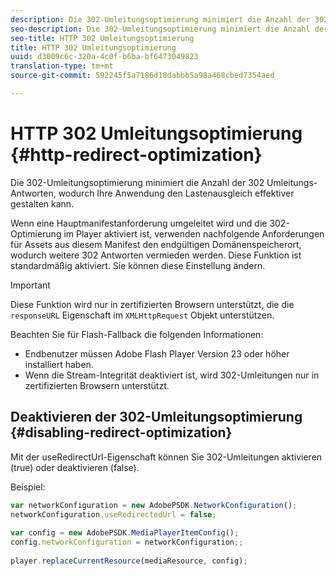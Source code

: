 ```yaml
---
description: Die 302-Umleitungsoptimierung minimiert die Anzahl der 302 Umleitungs-Antworten, wodurch Ihre Anwendung den Lastenausgleich effektiver gestalten kann.
seo-description: Die 302-Umleitungsoptimierung minimiert die Anzahl der 302 Umleitungs-Antworten, wodurch Ihre Anwendung den Lastenausgleich effektiver gestalten kann.
seo-title: HTTP 302 Umleitungsoptimierung
title: HTTP 302 Umleitungsoptimierung
uuid: d3009c6c-320a-4c0f-b6ba-bf6473049823
translation-type: tm+mt
source-git-commit: 592245f5a7186d18dabbb5a98a468cbed7354aed

---
```



# HTTP 302 Umleitungsoptimierung {#http-redirect-optimization}

Die 302-Umleitungsoptimierung minimiert die Anzahl der 302 Umleitungs-Antworten, wodurch Ihre Anwendung den Lastenausgleich effektiver gestalten kann.

Wenn eine Hauptmanifestanforderung umgeleitet wird und die 302-Optimierung im Player aktiviert ist, verwenden nachfolgende Anforderungen für Assets aus diesem Manifest den endgültigen Domänenspeicherort, wodurch weitere 302 Antworten vermieden werden. Diese Funktion ist standardmäßig aktiviert. Sie können diese Einstellung ändern.

>[!IMPORTANT]
>
>Diese Funktion wird nur in zertifizierten Browsern unterstützt, die die `responseURL` Eigenschaft im `XMLHttpRequest` Objekt unterstützen.

Beachten Sie für Flash-Fallback die folgenden Informationen:

* Endbenutzer müssen Adobe Flash Player Version 23 oder höher installiert haben.
* Wenn die Stream-Integrität deaktiviert ist, wird 302-Umleitungen nur in zertifizierten Browsern unterstützt.

## Deaktivieren der 302-Umleitungsoptimierung {#disabling-redirect-optimization}

Mit der useRedirectUrl-Eigenschaft können Sie 302-Umleitungen aktivieren (true) oder deaktivieren (false).

Beispiel:

```js
var networkConfiguration = new AdobePSDK.NetworkConfiguration(); 
networkConfiguration.useRedirectedUrl = false; 
 
var config = new AdobePSDK.MediaPlayerItemConfig(); 
config.networkConfiguration = networkConfiguration;; 
 
player.replaceCurrentResource(mediaResource, config);
```
